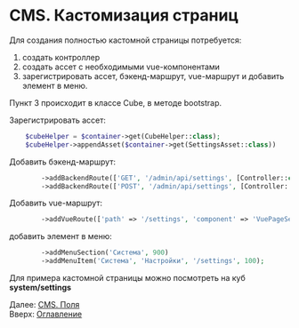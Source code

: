 # CMS. Кастомизация страниц

Для создания полностью кастомной страницы потребуется:
1. создать контроллер
2. создать ассет с необходимыми vue-компонентами
3. зарегистрировать ассет, бэкенд-маршрут, vue-маршрут и добавить элемент в меню.

Пункт 3 происходит в классе Cube, в методе bootstrap.

Зарегистрировать ассет:
```php
    $cubeHelper = $container->get(CubeHelper::class);
    $cubeHelper->appendAsset($container->get(SettingsAsset::class))
```

Добавить бэкенд-маршрут:
```php
        ->addBackendRoute(['GET', '/admin/api/settings', [Controller::class, 'actionGet']])
        ->addBackendRoute(['POST', '/admin/api/settings', [Controller::class, 'actionSave']])
```

Добавить vue-маршрут:
```php
        ->addVueRoute(['path' => '/settings', 'component' => 'VuePageSettings'])
```

добавить элемент в меню:
```php
        ->addMenuSection('Система', 900)
        ->addMenuItem('Система', 'Настройки', '/settings', 100);
```

Для примера кастомной страницы можно посмотреть на куб **system/settings**

Далее: [CMS. Поля](fields.md)<br>
Вверх: [Оглавление](../index.md)

